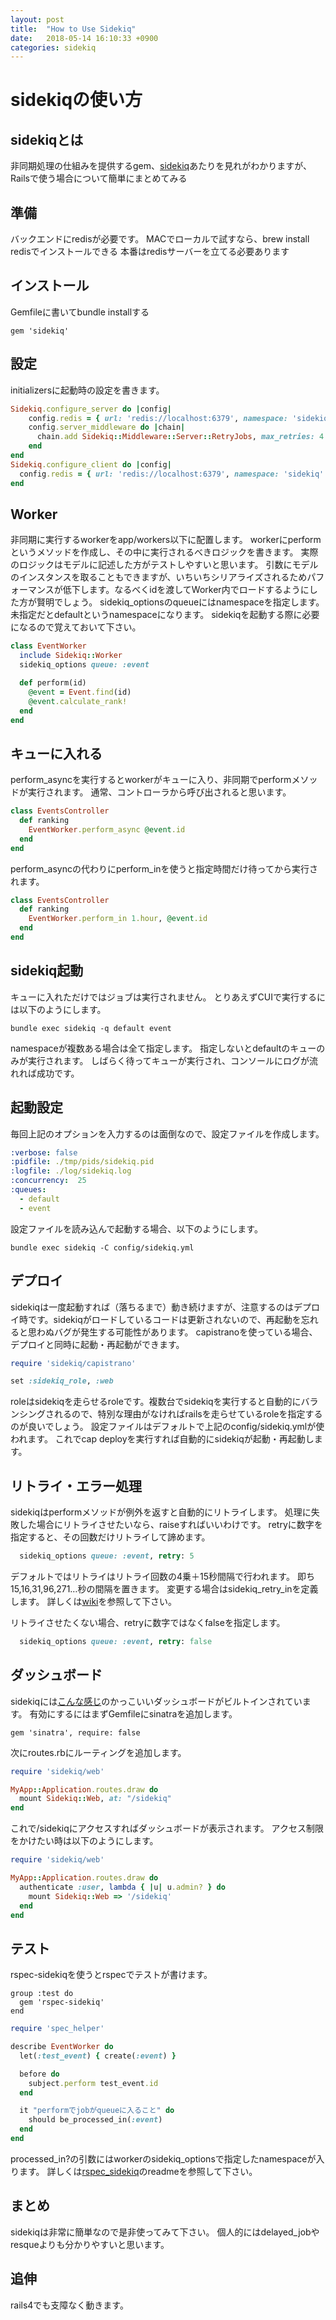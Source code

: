 ```yaml
---
layout: post
title:  "How to Use Sidekiq"
date:   2018-05-14 16:10:33 +0900
categories: sidekiq
---
```


# sidekiqの使い方
## sidekiqとは
非同期処理の仕組みを提供するgem、[sidekiq](https://github.com/mperham/sidekiq)あたりを見れがわかりますが、
Railsで使う場合について簡単にまとめてみる

## 準備
バックエンドにredisが必要です。
MACでローカルで試すなら、brew install redisでインストールできる
本番はredisサーバーを立てる必要あります

## インストール

Gemfileに書いてbundle installする

```ruby:Gemfile
gem 'sidekiq'
```

## 設定

initializersに起動時の設定を書きます。

```config/initializers/sidekiq.rb
Sidekiq.configure_server do |config|
    config.redis = { url: 'redis://localhost:6379', namespace: 'sidekiq' }
    config.server_middleware do |chain|
      chain.add Sidekiq::Middleware::Server::RetryJobs, max_retries: 4
    end
end
Sidekiq.configure_client do |config|
  config.redis = { url: 'redis://localhost:6379', namespace: 'sidekiq' }
end
```


## Worker

非同期に実行するworkerをapp/workers以下に配置します。
workerにperformというメソッドを作成し、その中に実行されるべきロジックを書きます。
実際のロジックはモデルに記述した方がテストしやすいと思います。
引数にモデルのインスタンスを取ることもできますが、いちいちシリアライズされるためパフォーマンスが低下します。なるべくidを渡してWorker内でロードするようにした方が賢明でしょう。
sidekiq_optionsのqueueにはnamespaceを指定します。
未指定だとdefaultというnamespaceになります。
sidekiqを起動する際に必要になるので覚えておいて下さい。

```app/workers/event_worker.rb
class EventWorker
  include Sidekiq::Worker
  sidekiq_options queue: :event

  def perform(id)
    @event = Event.find(id)
    @event.calculate_rank!
  end
end
```

## キューに入れる

perform_asyncを実行するとworkerがキューに入り、非同期でperformメソッドが実行されます。
通常、コントローラから呼び出されると思います。

```app/controllers/events_controller.rb
class EventsController
  def ranking
    EventWorker.perform_async @event.id
  end
end
```

perform_asyncの代わりにperform_inを使うと指定時間だけ待ってから実行されます。

```app/controllers/events_controller.rb
class EventsController
  def ranking
    EventWorker.perform_in 1.hour, @event.id
  end
end
```

## sidekiq起動

キューに入れただけではジョブは実行されません。
とりあえずCUIで実行するには以下のようにします。

```
bundle exec sidekiq -q default event
```

namespaceが複数ある場合は全て指定します。
指定しないとdefaultのキューのみが実行されます。
しばらく待ってキューが実行され、コンソールにログが流れれば成功です。

## 起動設定

毎回上記のオプションを入力するのは面倒なので、設定ファイルを作成します。

```config/sidekiq.yml
:verbose: false
:pidfile: ./tmp/pids/sidekiq.pid
:logfile: ./log/sidekiq.log
:concurrency:  25
:queues:
  - default
  - event
```

設定ファイルを読み込んで起動する場合、以下のようにします。

```
bundle exec sidekiq -C config/sidekiq.yml
```


## デプロイ

sidekiqは一度起動すれば（落ちるまで）動き続けますが、注意するのはデプロイ時です。sidekiqがロードしているコードは更新されないので、再起動を忘れると思わぬバグが発生する可能性があります。
capistranoを使っている場合、デプロイと同時に起動・再起動ができます。

```config/deploy.rb
require 'sidekiq/capistrano'

set :sidekiq_role, :web
```

roleはsidekiqを走らせるroleです。複数台でsidekiqを実行すると自動的にバランシングされるので、特別な理由がなければrailsを走らせているroleを指定するのが良いでしょう。
設定ファイルはデフォルトで上記のconfig/sidekiq.ymlが使われます。
これでcap deployを実行すれば自動的にsidekiqが起動・再起動します。

## リトライ・エラー処理

sidekiqはperformメソッドが例外を返すと自動的にリトライします。
処理に失敗した場合にリトライさせたいなら、raiseすればいいわけです。
retryに数字を指定すると、その回数だけリトライして諦めます。

```app/workers/event_worker.rb
  sidekiq_options queue: :event, retry: 5
```

デフォルトではリトライはリトライ回数の4乗＋15秒間隔で行われます。
即ち15,16,31,96,271…秒の間隔を置きます。
変更する場合はsidekiq_retry_inを定義します。
詳しくは[wiki](https://github.com/mperham/sidekiq/wiki/Error-Handling)を参照して下さい。

リトライさせたくない場合、retryに数字ではなくfalseを指定します。

```app/workers/event_worker.rb
  sidekiq_options queue: :event, retry: false
```

## ダッシュボード

sidekiqには[こんな感じ](https://raw.github.com/mperham/sidekiq/master/examples/web-ui.png)のかっこいいダッシュボードがビルトインされています。
有効にするにはまずGemfileにsinatraを追加します。

```ruby:Gemfile
gem 'sinatra', require: false
```

次にroutes.rbにルーティングを追加します。

```config/routes.rb
require 'sidekiq/web'

MyApp::Application.routes.draw do
  mount Sidekiq::Web, at: "/sidekiq"
end
```
これで/sidekiqにアクセスすればダッシュボードが表示されます。
アクセス制限をかけたい時は以下のようにします。

```config/routes.rb
require 'sidekiq/web'

MyApp::Application.routes.draw do
  authenticate :user, lambda { |u| u.admin? } do
    mount Sidekiq::Web => '/sidekiq'
  end
end
```

## テスト

rspec-sidekiqを使うとrspecでテストが書けます。

```ruby:Gemfile
group :test do
  gem 'rspec-sidekiq'
end
```

```spec/workers/event_worker_spec.rb
require 'spec_helper'

describe EventWorker do
  let(:test_event) { create(:event) }

  before do
    subject.perform test_event.id
  end

  it "performでjobがqueueに入ること" do
    should be_processed_in(:event)
  end
end
```

processed_in?の引数にはworkerのsidekiq_optionsで指定したnamespaceが入ります。
詳しくは[rspec_sidekiq](https://github.com/philostler/rspec-sidekiq)のreadmeを参照して下さい。

## まとめ

sidekiqは非常に簡単なので是非使ってみて下さい。
個人的にはdelayed_jobやresqueよりも分かりやすいと思います。

## 追伸

rails4でも支障なく動きます。
